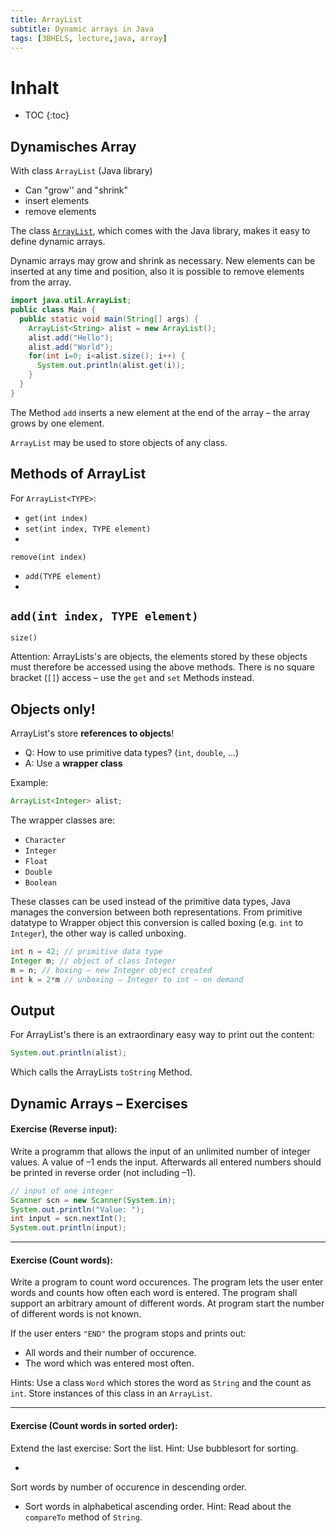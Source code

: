 ```yaml
---
title: ArrayList
subtitle: Dynamic arrays in Java
tags: [3BHELS, lecture,java, array]
---
```


# Inhalt

* TOC
{:toc}

## Dynamisches Array

With class `ArrayList` (Java library)

- Can "grow'' and "shrink"
- insert elements
- remove elements


The class [`ArrayList`](https://docs.oracle.com/javase/8/docs/api/java/util/ArrayList.html), which comes with the Java library, makes it easy to define dynamic arrays.

Dynamic arrays may grow and shrink as necessary. New elements can be inserted at any time and position, also it is possible to remove elements from the array.

```java
import java.util.ArrayList;
public class Main {
  public static void main(String[] args) {
    ArrayList<String> alist = new ArrayList();
    alist.add("Hello");
    alist.add("World");
    for(int i=0; i<alist.size(); i++) {
      System.out.println(alist.get(i));
    }
  }
}
```


The Method `add` inserts a new element at the end of the array – the array grows by one element.

`ArrayList` may be used to store objects of any class.



## Methods of ArrayList

For `ArrayList<TYPE>`:

- `get(int index)`
- `set(int index, TYPE element)`
- 
`remove(int index)`
- `add(TYPE element)`
- 
`add(int index, TYPE element)`
- 
`size()`

Attention: ArrayLists's are objects, the elements stored by these objects must therefore be accessed using the above methods. There is no square bracket (`[]`) access – use the `get` and `set` Methods instead.



## Objects only!

ArrayList's store **references to objects**!

- Q: How to use primitive data types? (`int`, `double`, ...)
- A: Use a **wrapper class** 

Example:
```java
ArrayList<Integer> alist;
```

The wrapper classes are:

- `Character`
- `Integer`
- `Float`
- `Double`
- `Boolean`

These classes can be used instead of the primitive data types, Java manages the conversion between both representations. From primitive datatype to Wrapper object this conversion is called boxing (e.g. `int` to `Integer`), the other way is called unboxing.

```java
int n = 42; // primitive data type
Integer m; // object of class Integer
m = n; // boxing – new Integer object created
int k = 2*m // unboxing – Integer to int – on demand
```



## Output

For ArrayList's there is an extraordinary easy way to print out the content:

```java
System.out.println(alist);
```

Which calls the ArrayLists `toString` Method.





## Dynamic Arrays – Exercises



#### **Exercise (Reverse input):**

Write a programm that allows the input of an unlimited number of integer values. A value of –1 ends the input. Afterwards all entered numbers should be printed in reverse order (not including –1).

```java
// input of one integer
Scanner scn = new Scanner(System.in);
System.out.println("Value: ");
int input = scn.nextInt();
System.out.println(input);
```



---

#### **Exercise (Count words):**

Write a program to count word occurences. The program lets the user enter words and counts how often each word is entered. The program shall support an arbitrary amount of different words. At program start the number of different words is not known.

If the user enters `"END"` the program stops and prints out:

- All words and their number of occurence.
- The word which was entered most often.

Hints:
Use a class `Word` which stores the word as `String` and the count as `int`. Store instances of this class in an `ArrayList`.




---

#### **Exercise (Count words in sorted order):**

Extend the last exercise: Sort the list. Hint: Use bubblesort for sorting. 

- 
Sort words by number of occurence in descending order. 
- Sort words in alphabetical ascending order. Hint: Read about the `compareTo` method of `String`.






